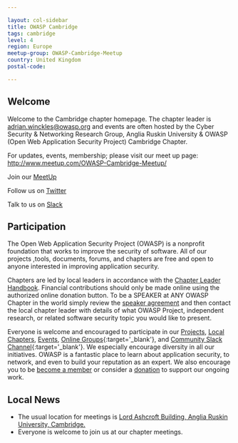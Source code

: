 ```yaml
---

layout: col-sidebar
title: OWASP Cambridge
tags: cambridge
level: 4
region: Europe
meetup-group: OWASP-Cambridge-Meetup
country: United Kingdom
postal-code: 

---
```



## Welcome

Welcome to the Cambridge chapter homepage. The chapter leader is <a href="mailto:adrian.winckles@owasp.org">adrian.winckles@owasp.org</a> and events are often hosted by the Cyber Security & Networking Research Group, Anglia Ruskin University & OWASP (Open Web Application Security Project) Cambridge Chapter.

For updates, events, membership; please visit our meet up page: <a href="http://www.meetup.com/OWASP-Cambridge-Meetup/">http://www.meetup.com/OWASP-Cambridge-Meetup/</a>

Join our <a href="https://www.meetup.com/OWASP-Cambridge-Meetup/">MeetUp</a>

Follow us on <a href="http://twitter.com/#!/owaspcambs">Twitter</a>

Talk to us on <a href="https://owasp.slack.com/app_redirect?channel=chapter-cambridge">Slack</a>


## Participation
The Open Web Application Security Project (OWASP) is a nonprofit foundation that works to improve the security of software. All of our projects ,tools, documents, forums, and chapters are free and open to anyone interested in improving application security.

Chapters are led by local leaders in accordance with the [Chapter Leader Handbook](/www-policy/rules-of-procedure/chapter-handbook). Financial contributions should only be made online using the authorized online donation button. To be a SPEAKER at ANY OWASP Chapter in the world simply review the [speaker agreement](/www-policy/speaker-agreement) and then contact the local chapter leader with details of what OWASP Project, independent research, or related software security topic you would like to present.

Everyone is welcome and encouraged to participate in our [Projects](/projects), [Local Chapters](/chapters), [Events](/events), [Online Groups](https://groups.google.com/a/owasp.com/){:target='_blank'}, and [Community Slack Channel](https://owasp.slack.com/){:target='_blank'}. We especially encourage diversity in all our initiatives. OWASP is a fantastic place to learn about application security, to network, and even to build your reputation as an expert. We also encourage you to be [become a member](/membership) or consider a [donation](/donate) to support our ongoing work.

## Local News
- The usual location for meetings is <a href="https://www.google.com/maps/place/Lord+Ashcroft+International+Business+School/@52.2040842,0.1319889,17z/data=!3m1!4b1!4m5!3m4!1s0x47d8708fb691829b:0xb4a8f850b1cf6fd!8m2!3d52.2040842!4d0.1341776">Lord Ashcroft Building, Anglia Ruskin University, Cambridge.</a>
- Everyone is welcome to join us at our chapter meetings.


